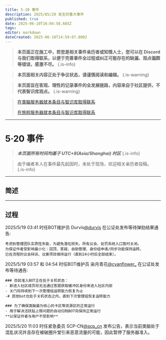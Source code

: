 ```yaml
---
title: 5·20 事件
description: 2025/05/20 发生的重大事件
published: true
date: 2025-06-10T16:04:58.685Z
tags: 
editor: markdown
dateCreated: 2025-06-10T14:59:07.800Z
---
```



> **本页面正在施工中，若您是相关事件亲历者或知情人士，您可以在 Discord 与我们取得联系，以便于完善事件全过程或纠正可能存在的缺漏、观点偏颇等错误，感激不尽。**
{.is-info}

> **本页面相关内容正处于争议状态，请谨慎阅读和编辑。**
{.is-warning}

> **本页面旨在客观、理性的记录事件的全发展链路，内容来自于社区提供，不代表智识库观点。**
{.is-warning}

> 
> [在类脑服务器就本条目与智识库取得联系](https://discord.com/channels/1134557553011998840/1382021271033872456)
> 
> [在旅程服务器就本条目与智识库取得联系](https://discord.com/channels/1291925535324110879/1382023946047721536)

---

# 5·20 事件

> ***本页面所有时间均基于 UTC+8(Asia/Shanghai) 时区***
{.is-info}

> 由于编者本人在事件最先起因时，未处于现场，欢迎相关亲历者投稿。
{.is-info}


---

## 简述



---

## 过程

2025/5/19 03:41 时任BOT维护员 Durvis[@durvis](/智识库/档案馆/历史/历史人物/Durvis) 在公证处发布等待弹劾结果通告:
```
考虑到管理团队实质性失能，为避免潜在损失，所有议会、处罚系统入口暂时关闭。
为保证作者受影响最小化：回顶、答疑、自助管理、身份组申请/同步功能保持运转。
已在流程的议会辩诉、议案项目维持运行（直到24小时后全部结束）。
```

2025/5/19 03:57 和 04:54 时任BOT维护员 染月青花[@cyanflower_](/智识库/档案馆/历史/历史人物/染月青花) 在公证处发布等待通告:
```
### 目前准入BOT正在处于关机状态：
- 新进入社区成员将无法通过答题获取缓冲区身份来进入社区内部
- 关门将持续到下一次管理组运转能力恢复为止
-# 其他bot也处于关机状态之内，直到下次管理组恢复运转能力
```
```
### 为了确保类脑最为核心的卡区等资源区的正常运行
- 用于解决活跃贴上限问题的自动归档BOT将保持正常运行
**以保证作者与用户不受影响**
```


2025/5/20 11:03 时任紧急委员 SCP-CN[@scp_cn](/智识库/档案馆/历史/历史人物/SCP-CN) 发布公告，表示当前类脑处于混乱状况并且存在被破圈升堂引来恶意流量的可能，因此暂停了服务器准入。

